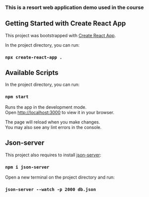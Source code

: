 ### This is a resort web application demo used in the course

## Getting Started with Create React App
This project was bootstrapped with [Create React App](https://github.com/facebook/create-react-app).

In the project directory, you can run:
### `npx create-react-app .`


## Available Scripts

In the project directory, you can run:

### `npm start`

Runs the app in the development mode.\
Open [http://localhost:3000](http://localhost:3000) to view it in your browser.

The page will reload when you make changes.\
You may also see any lint errors in the console.


## Json-server
This project also requires to install [json-server](https://www.npmjs.com/package/json-server): 

### `npm i json-server`

Open a new terminal on the project directory and run:

### `json-server --watch -p 2000 db.json`

